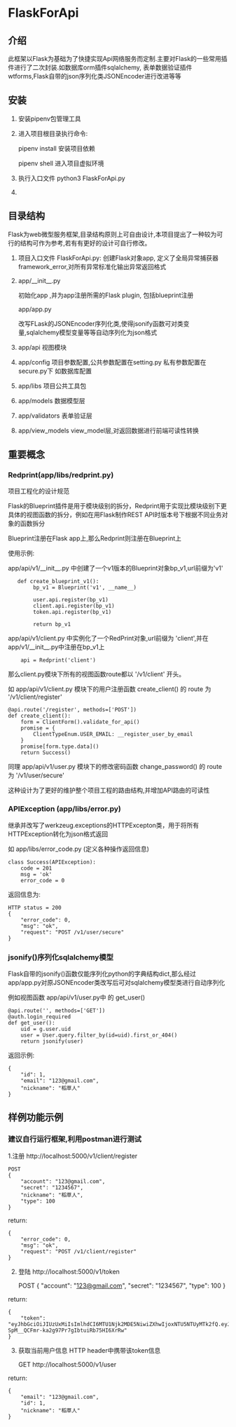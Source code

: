 # FlaskForApi

## 介绍
此框架以Flask为基础为了快捷实现Api网络服务而定制.主要对Flask的一些常用插件进行了二次封装.如数据库orm插件sqlalchemy,
表单数据验证插件wtforms,Flask自带的json序列化类JSONEncoder进行改进等等

## 安装

1. 安装pipenv包管理工具
2. 进入项目根目录执行命令:
    
    pipenv install  安装项目依赖
    
    pipenv shell    进入项目虚拟环境
3. 执行入口文件 python3 FlaskForApi.py
4. 
    
## 目录结构
Flask为web微型服务框架,目录结构原则上可自由设计,本项目提出了一种较为可行的结构可作为参考,若有有更好的设计可自行修改。

1. 项目入口文件 FlaskForApi.py:
    创建Flask对象app, 定义了全局异常捕获器framework_error,对所有异常标准化输出异常返回格式 
2. app/\_\_init\_\_.py
    
    初始化app ,并为app注册所需的Flask plugin, 包括blueprint注册
    
   app/app.py
   
    改写FLask的JSONEncoder序列化类,使得jsonify函数可对类变量,sqlalchemy模型变量等等自动序列化为json格式
   
3. app/api  视图模块
4. app/config   项目参数配置,公共参数配置在setting.py 私有参数配置在secure.py下 如数据库配置
5. app/libs  项目公共工具包
6. app/models  数据模型层
7. app/validators 表单验证层
8. app/view_models view_model层,对返回数据进行前端可读性转换


## 重要概念
### Redprint(app/libs/redprint.py)  

项目工程化的设计规范
   
   Flask的Blueprint插件是用于模块级别的拆分，Redprint用于实现比模块级别下更具体的视图函数的拆分，例如在用Flask制作REST API时版本号下根据不同业务对象的函数拆分
   
   Blueprint注册在Flask app上,那么Redprint则注册在Blueprint上
   
   使用示例:
   
   app/api/v1/\_\_init\_\_.py 中创建了一个v1版本的Blueprint对象bp_v1,url前缀为'v1'
   
   
   
       def create_blueprint_v1():
            bp_v1 = Blueprint('v1', __name__)
        
            user.api.register(bp_v1)
            client.api.register(bp_v1)
            token.api.register(bp_v1)
        
            return bp_v1
   
   app/api/v1/client.py 中实例化了一个RedPrint对象,url前缀为 'client',并在app/v1/\_\_init\_\_.py中注册在bp_v1上
   

        api = Redprint('client')
        
   
   那么client.py模块下所有的视图函数route都以 '/v1/client' 开头。
   
   如 app/api/v1/client.py 模块下的用户注册函数 create_client() 的 route 为 '/v1/client/register'
   
   
    @api.route('/register', methods=['POST'])
    def create_client():
        form = ClientForm().validate_for_api()
        promise = {
            ClientTypeEnum.USER_EMAIL: __register_user_by_email
        }
        promise[form.type.data]()
        return Success()
   
   同理 app/api/v1/user.py 模块下的修改密码函数 change_password() 的 route 为 '/v1/user/secure'
   
   这种设计为了更好的维护整个项目工程的路由结构,并增加API路由的可读性

### APIException (app/libs/error.py)   
继承并改写了werkzeug.exceptions的HTTPExcepton类，用于将所有HTTPException转化为json格式返回

如 app/libs/error_code.py (定义各种操作返回信息)
    
    class Success(APIException):
        code = 201
        msg = 'ok'
        error_code = 0
        
返回信息为:

    HTTP status = 200
    {
        "error_code": 0,
        "msg": "ok",
        "request": "POST /v1/user/secure"
    }

### jsonify()序列化sqlalchemy模型
Flask自带的jsonify()函数仅能序列化python的字典结构dict,那么经过app/app.py对原JSONEncoder类改写后可对sqlalchemy模型类进行自动序列化


例如视图函数 app/api/v1/user.py中 的 get_user()


    @api.route('', methods=['GET'])
    @auth.login_required
    def get_user():
        uid = g.user.uid
        user = User.query.filter_by(id=uid).first_or_404()
        return jsonify(user)
        
返回示例:
    
    
    {
        "id": 1,   
        "email": "123@gmail.com",
        "nickname": "稻草人"
    }

## 样例功能示例
### 建议自行运行框架,利用postman进行测试

1.注册 http://localhost:5000/v1/client/register 

    POST
    {
        "account": "123@gmail.com",
        "secret": "1234567",
        "nickname": "稻草人",
        "type": 100
    }
    
return:

    {
        "error_code": 0,
        "msg": "ok",
        "request": "POST /v1/client/register"
    }
    

2. 登陆 http://localhost:5000/v1/token

    
    POST
    {
        "account": "123@gmail.com",
        "secret": "1234567",
        "type": 100
    }
    
    
return:


    {
        "token": "eyJhbGciOiJIUzUxMiIsImlhdCI6MTU1Njk2MDE5NiwiZXhwIjoxNTU5NTUyMTk2fQ.eyJ1aWQiOjEsInR5cGUiOjEwMCwic2NvcGUiOiJBZG1pblNjb3BlIn0.Kgn0DPMxhatd090tkDWB_FTX7Unc_mMkmkVz2LNQLgG9AYHt-SpM__QCFmr-ka2g97Pr7gIbtuiRb75HI6XrRw"
    }


3. 获取当前用户信息 HTTP header中携带该token信息
    
    
    GET http://localhost:5000/v1/user
    
return:
    
    {
        "email": "123@gmail.com",
        "id": 1,
        "nickname": "稻草人"
    }
    
    
    
   
   

